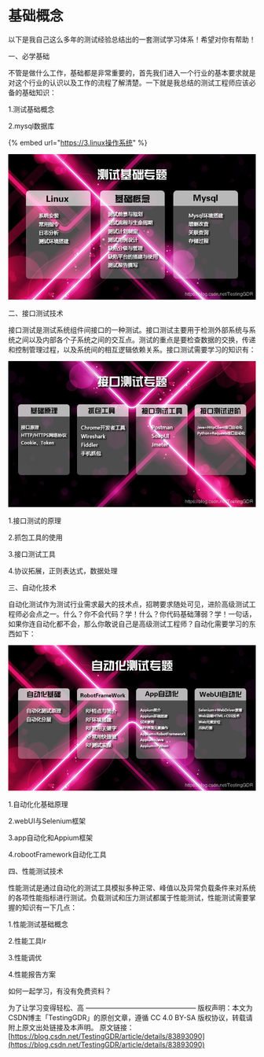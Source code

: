# 基础概念

以下是我自己这么多年的测试经验总结出的一套测试学习体系！希望对你有帮助！

一、必学基础

不管是做什么工作，基础都是非常重要的，首先我们进入一个行业的基本要求就是对这个行业的认识以及工作的流程了解清楚。一下就是我总结的测试工程师应该必备的基础知识：

1.测试基础概念

2.mysql数据库

{% embed url="https://3.linux操作系统" %}

![](../.gitbook/assets/image.png)

二、接口测试技术

接口测试是测试系统组件间接口的一种测试。接口测试主要用于检测外部系统与系统之间以及内部各个子系统之间的交互点。测试的重点是要检查数据的交换，传递和控制管理过程，以及系统间的相互逻辑依赖关系。接口测试需要学习的知识有：

![](../.gitbook/assets/image%20%2810%29.png)

1.接口测试的原理

2.抓包工具的使用

3.接口测试工具

4.协议拓展，正则表达式，数据处理

三、自动化技术

自动化测试作为测试行业需求最大的技术点，招聘要求随处可见，进阶高级测试工程师必会点之一。什么？你不会代码？学！什么？你代码基础薄弱？学！一句话，如果你连自动化都不会，那么你敢说自己是高级测试工程师？自动化需要学习的东西如下：

![](../.gitbook/assets/image%20%2812%29.png)

1.自动化化基础原理

2.webUI与Selenium框架

3.app自动化和Appium框架

4.robootFramework自动化工具

四、性能测试技术

性能测试是通过自动化的测试工具模拟多种正常、峰值以及异常负载条件来对系统的各项性能指标进行测试。负载测试和压力测试都属于性能测试，性能测试需要掌握的知识有一下几点：

1.性能测试基础概念

2.性能工具lr

3.性能调优

4.性能报告方案

如何一起学习，有没有免费资料？

为了让学习变得轻松、高 ———————————————— 版权声明：本文为CSDN博主「TestingGDR」的原创文章，遵循 CC 4.0 BY-SA 版权协议，转载请附上原文出处链接及本声明。 原文链接：[https://blog.csdn.net/TestingGDR/article/details/83893090](https://blog.csdn.net/TestingGDR/article/details/83893090)

